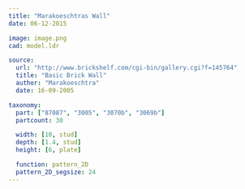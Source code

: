 ```yaml
---
title: "Marakoeschtras Wall"
date: 06-12-2015

image: image.png
cad: model.ldr

source:
  url: "http://www.brickshelf.com/cgi-bin/gallery.cgi?f=145764"
  title: "Basic Brick Wall"
  author: "Marakoeschtra"
  date: 16-09-2005

taxonomy:
  part: ["87087", "3005", "3070b", "3069b"]
  partcount: 30

  width: [10, stud]
  depth: [1.4, stud]
  height: [6, plate]

  function: pattern_2D
  pattern_2D_segsize: 24
---
```

